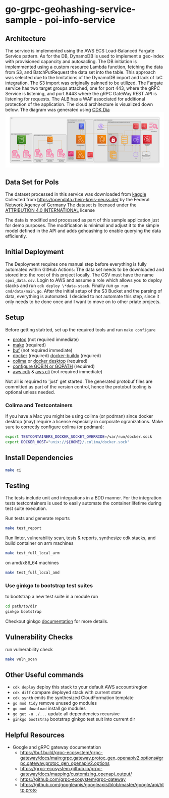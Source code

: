 # go-grpc-geohashing-service-sample - poi-info-service

## Architecture

The service is implemented using the AWS ECS Load-Balanced Fargate Service pattern.
As for the DB, DynamoDB is used to implement a geo-index with provisioned capancity and autosacling.
The DB initiation is implemmented using a custom resource Lambda function, fetching the data from S3,
and BatchPutRequest the data set into the table. This approach was selected due to the limitations of the DynamoDB
import and lack of IaC integration. The S3 import was originally palnned to be utilized.
The Fargate service has two target groups attached, one for port 443, where the gRPC Service is listening,
and port 8443 where the gRPC GateWay REST API is listening for requests.
The ALB has a WAF associated for additional protection of the application.
The cloud architecture is visualized down below. The diagram was generated using [CDK Dia](https://github.com/pistazie/cdk-dia)
![Architecture](diagram.png)

## Data Set for PoIs

The dataset processed in this service was downloaded from
[kaggle](https://www.kaggle.com/datasets/mexwell/electric-vehicle-charging-in-germany)
Collected from https://opendata.rhein-kreis-neuss.de/ by the Federal Network
Agency of Germany The dataset is licensed under the
[ATTRIBUTION 4.0 INTERNATIONAL](https://creativecommons.org/licenses/by/4.0/)
license

The data is modified and processed as part of this sample application just for
demo purposes. The modification is minimal and adjust it to the simple model
defined in the API and adds gehoashing to enable querying the data efficiently.

## Initial Deployment

The Deployment requires one manual step before everything is fully automated within GitHub Actions:
The data set needs to be downloaded and stored into the root of this project locally.
The CSV must have the name `cpoi_data.csv`. Login to AWS and assume a role which allows you to deploy stacks and run `cdk deploy \*data-stack`.
Finally run `go run cmd/data/main.go`.
After the initial setup of the S3 Bucket and the parsing of data, everything is automated.
I decided to not automate this step, since it only needs to be done once and I want to move on to other priate projects.

## Setup

Before getting statrted, set up the required tools and run `make configure`

- [protoc](https://grpc.io/docs/protoc-installation/) (not required immediate)
- [make](https://www.gnu.org/software/make/) (required)
- [buf](https://buf.build/docs/installation) (not required immediate)
- [docker](https://docs.docker.com/engine/install/) (required)
  [docker-buildx](https://github.com/docker/buildx) (required)
- [colima](https://github.com/abiosoft/colima) or
  [docker desktop](https://www.docker.com/products/docker-desktop/) (required)
- [configure GOBIN or GOPATH](https://go.dev/wiki/SettingGOPATH) (required)
- [aws cdk](https://docs.aws.amazon.com/cdk/v2/guide/getting_started.html) &
  [aws cli](https://docs.aws.amazon.com/cli/latest/userguide/getting-started-install.html) (not required immediate)

Not all is required to 'just' get started.
The generated protobuf files are committed as part of the version control, hence the protobuf tooling is optional unless needed.

### Colima and Testcontainers

If you have a Mac you might be using colima (or podman) since docker desktop (may) require a
license especially in corporate ogranizations. Make sure to correctly configure
colima (or podman):

```bash
export TESTCONTAINERS_DOCKER_SOCKET_OVERRIDE=/var/run/docker.sock
export DOCKER_HOST="unix://${HOME}/.colima/docker.sock"
```

## Install Dependencies

```bash
make ci
```

## Testing

The tests include unit and integrations in a BDD manner. For the integration
tests testcontainers is used to easily automate the container lifetime during
test suite execution.

Run tests and generate reports

```bash
make test_report
```

Run linter, vulnerability scan, tests & reports, synthesize cdk stacks, and
build container on arm machines

```bash
make test_full_local_arm
```

on amd/x86_64 machines

```bash
make test_full_local_amd
```

### Use ginkgo to bootstrap test suites

to bootstrap a new test suite in a module run

```bash
cd path/to/dir
ginkgo bootstrap
```

Checkout ginkgo [documentation](https://onsi.github.io/ginkgo/) for more
details.

## Vulnerability Checks

run vulnerability check

```bash
make vuln_scan
```

## Other Useful commands

- `cdk deploy` deploy this stack to your default AWS account/region
- `cdk diff` compare deployed stack with current state
- `cdk synth` emits the synthesized CloudFormation template
- `go mod tidy` remove unused go modules
- `go mod download` install go modules
- `go get -u ./...` update all dependencies recursive
- `ginkgo bootstrap` bootstrap ginkgo test suit into current dir

## Helpful Resources

- Google and gRPC gateway documentation
  - https://buf.build/grpc-ecosystem/grpc-gateway/docs/main:grpc.gateway.protoc_gen_openapiv2.options#grpc.gateway.protoc_gen_openapiv2.options
  - https://grpc-ecosystem.github.io/grpc-gateway/docs/mapping/customizing_openapi_output/
  - https://github.com/grpc-ecosystem/grpc-gateway
  - https://github.com/googleapis/googleapis/blob/master/google/api/http.proto

